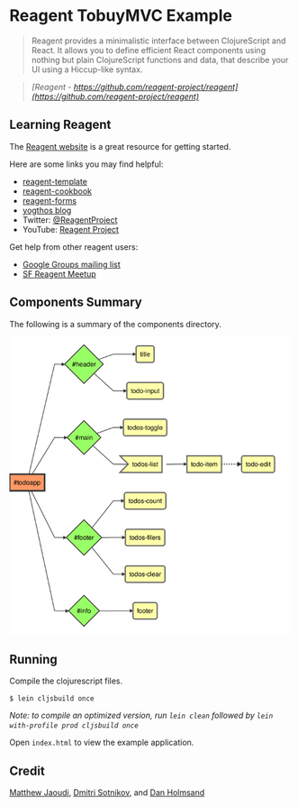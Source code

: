 # Reagent TobuyMVC Example

> Reagent provides a minimalistic interface between ClojureScript and React. It allows you to define efficient React components using nothing but plain ClojureScript functions and data, that describe your UI using a Hiccup-like syntax.

> _[Reagent - https://github.com/reagent-project/reagent](https://github.com/reagent-project/reagent)_

## Learning Reagent

The [Reagent website](http://reagent-project.github.io/) is a great resource for getting started.

Here are some links you may find helpful:

* [reagent-template](https://github.com/reagent-project/reagent-template)
* [reagent-cookbook](https://github.com/reagent-project/reagent-cookbook)
* [reagent-forms](https://github.com/reagent-project/reagent-forms)
* [yogthos blog](http://yogthos.net/)
* Twitter: [@ReagentProject](https://twitter.com/reagentproject)
* YouTube: [Reagent Project](https://www.youtube.com/channel/UC1UP5LiNNNf0a45dA9eDA0Q)

Get help from other reagent users:

* [Google Groups mailing list](https://groups.google.com/forum/#!forum/reagent-project)
* [SF Reagent Meetup](http://www.meetup.com/Reagent-Minimalistic-React-for-ClojureScript/)

## Components Summary

The following is a summary of the components directory.

![Components overview](components-overview.png)

## Running

Compile the clojurescript files.

```
$ lein cljsbuild once
```

*Note: to compile an optimized version, run `lein clean` followed by `lein with-profile prod cljsbuild once`*

Open `index.html` to view the example application.

## Credit

[Matthew Jaoudi](https://twitter.com/gadfly361), [Dmitri Sotnikov](https://twitter.com/yogthos), and [Dan Holmsand](https://twitter.com/holmsand)
